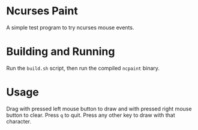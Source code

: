Ncurses Paint
=============
A simple test program to try ncurses mouse events.

Building and Running
====================
Run the `build.sh` script, then run the compiled `ncpaint` binary.

Usage
=====
Drag with pressed left mouse button to draw and with pressed right mouse button to clear.
Press `q` to quit.
Press any other key to draw with that character.
